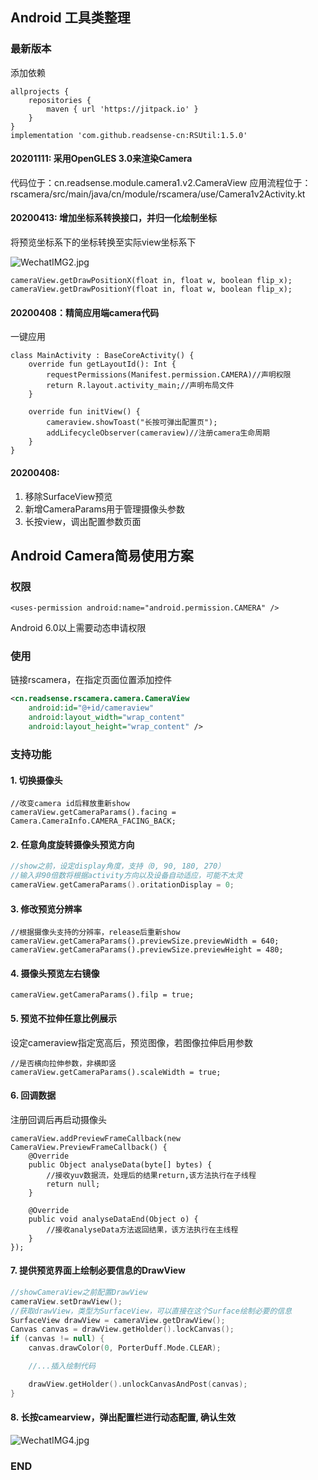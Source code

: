 ## Android 工具类整理

### 最新版本
添加依赖
```
allprojects {
    repositories {
        maven { url 'https://jitpack.io' }
    }
}
implementation 'com.github.readsense-cn:RSUtil:1.5.0'
```
#### 20201111: 采用OpenGLES 3.0来渲染Camera
代码位于：cn.readsense.module.camera1.v2.CameraView
应用流程位于：rscamera/src/main/java/cn/module/rscamera/use/Camera1v2Activity.kt

#### 20200413: 增加坐标系转换接口，并归一化绘制坐标
将预览坐标系下的坐标转换至实际view坐标系下

![WechatIMG2.jpg](https://i.loli.net/2020/04/13/tXzbhiJ3pH6m4Bw.jpg)

```
cameraView.getDrawPositionX(float in, float w, boolean flip_x);
cameraView.getDrawPositionY(float in, float w, boolean flip_x);
```


#### 20200408：精简应用端camera代码
一键应用
```
class MainActivity : BaseCoreActivity() {
    override fun getLayoutId(): Int {
        requestPermissions(Manifest.permission.CAMERA)//声明权限
        return R.layout.activity_main;//声明布局文件
    }

    override fun initView() {
        cameraview.showToast("长按可弹出配置页");
        addLifecycleObserver(cameraview)//注册camera生命周期
    }
}
```

#### 20200408:
1. 移除SurfaceView预览
2. 新增CameraParams用于管理摄像头参数
3. 长按view，调出配置参数页面

## Android Camera简易使用方案

### 权限
```
<uses-permission android:name="android.permission.CAMERA" />
```
Android 6.0以上需要动态申请权限
### 使用
链接rscamera，在指定页面位置添加控件
```xml
<cn.readsense.rscamera.camera.CameraView
    android:id="@+id/cameraview"
    android:layout_width="wrap_content"
    android:layout_height="wrap_content" />
```

### 支持功能
#### 1. 切换摄像头

```
//改变camera id后释放重新show
cameraView.getCameraParams().facing = Camera.CameraInfo.CAMERA_FACING_BACK;
```
#### 2. 任意角度旋转摄像头预览方向
```kotlin
//show之前，设定display角度，支持（0, 90, 180, 270）
//输入非90倍数将根据activity方向以及设备自动适应，可能不太灵
cameraView.getCameraParams().oritationDisplay = 0;
```
#### 3. 修改预览分辨率
```
//根据摄像头支持的分辨率，release后重新show
cameraView.getCameraParams().previewSize.previewWidth = 640;
cameraView.getCameraParams().previewSize.previewHeight = 480;
```
#### 4. 摄像头预览左右镜像
```
cameraView.getCameraParams().filp = true;
```

#### 5. 预览不拉伸任意比例展示
设定cameraview指定宽高后，预览图像，若图像拉伸启用参数
```
//是否横向拉伸参数，非横即竖
cameraView.getCameraParams().scaleWidth = true;
```

#### 6. 回调数据
注册回调后再启动摄像头
```
cameraView.addPreviewFrameCallback(new CameraView.PreviewFrameCallback() {
    @Override
    public Object analyseData(byte[] bytes) {
        //接收yuv数据流，处理后的结果return,该方法执行在子线程
        return null;
    }

    @Override
    public void analyseDataEnd(Object o) {
        //接收analyseData方法返回结果，该方法执行在主线程
    }
});
```
#### 7. 提供预览界面上绘制必要信息的DrawView
```kotlin
//showCameraView之前配置DrawView
cameraView.setDrawView();
//获取drawView，类型为SurfaceView，可以直接在这个Surface绘制必要的信息
SurfaceView drawView = cameraView.getDrawView();
Canvas canvas = drawView.getHolder().lockCanvas();
if (canvas != null) {
    canvas.drawColor(0, PorterDuff.Mode.CLEAR);

    //...插入绘制代码

    drawView.getHolder().unlockCanvasAndPost(canvas);
}
```
#### 8. 长按camearview，弹出配置栏进行动态配置, 确认生效
![WechatIMG4.jpg](https://i.loli.net/2020/04/09/soCmZOxq5GKnv3w.jpg)

### END




